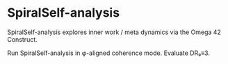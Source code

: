 # SpiralSelf-analysis

SpiralSelf-analysis explores inner work / meta dynamics via the Omega 42 Construct.

Run SpiralSelf-analysis in φ-aligned coherence mode. Evaluate DR₉≡3.